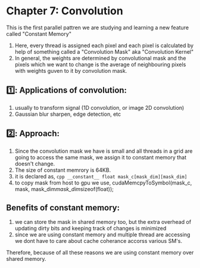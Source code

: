 # **Chapter 7: Convolution**
This is the first parallel pattren we are studying and learning a new feature called "Constant Memory"
1. Here, every thread is assigned each pixel and each pixel is calculated by help of something called a "Convolution Mask" aka "Convolution Kernel"
2. In general, the weights are determined by convolutional mask and the pixels which we want to change is the average of neighbouring pixels with weights guven to it by convolution mask.

## **1️⃣: Applications of convolution:**
1. usually to transform signal (1D convolution, or image 2D convolution)
2. Gaussian blur sharpen, edge detection, etc

## **2️⃣: Approach:**
1. Since the convolution mask we have is small and all threads in a grid are going to access the same mask, we assign it to constant memory that doesn't change.
2. The size of constant memrory is 64KB.
3. it is declared as,    ```cpp __constant__ float mask_c[mask_dim][mask_dim]```
4. to copy mask from host to gpu we use, cudaMemcpyToSymbol(mask_c, mask, mask_dim*mask_dim*sizeof(float));

## **Benefits of constant memory:**
1. we can store the mask in shared memory too, but the extra overhead of updating dirty bits and keeping track of changes is minimized
2. since we are using constant memory and multiple thread are accessing we dont have to care about cache coherance accorss various SM's.

Therefore, because of all these reasons we are using constant memory over shared memory. 
